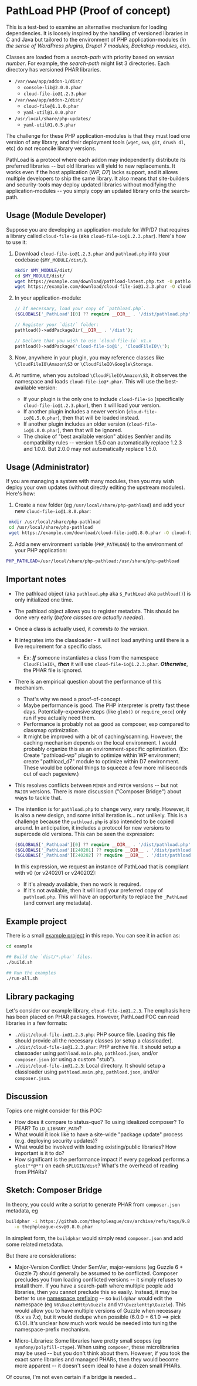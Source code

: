 # PathLoad PHP (Proof of concept)

This is a test-bed to examine an alternative mechanism for loading dependencies. It is loosely inspired by the handling of versioned libraries in C and Java but tailored to the environment of PHP application-modules (*in the sense of WordPress plugins, Drupal 7 modules, Backdrop modules, etc*).

Classes are loaded from a _search-path_ with priority based on _version number_. For example, the *search-path* might list 3 directories. Each directory has versioned PHAR libraries.

* `/var/www/app/addon-1/dist/`
    * `console-lib@2.0.0.phar`
    * `cloud-file-io@1.2.3.phar`
* `/var/www/app/addon-2/dist/`
    * `cloud-file@1.1.0.phar`
    * `yaml-util@1.0.0.phar`
* `/usr/local/share/php-updates/`
    * `yaml-util@1.0.5.phar`

The challenge for these PHP application-modules is that they must load one version of any library, and their deployment tools (`wget`, `svn`, `git`, `drush dl`, etc) do not reconcile library versions.

PathLoad is a protocol where each addon may independently distribute its preferred libraries -- but old libraries will yield to new replacements. It works even if the host application (*WP, D7*) lacks support, and it allows multiple developers to ship the same library. It also means that site-builders and security-tools may deploy updated libraries without modifying the application-modules -- you simply copy an updated library onto the search-path.

## Usage (Module Developer)

Suppose you are developing an application-module for WP/D7 that requires a library called `cloud-file-io` (aka `cloud-file-io@1.2.3.phar`). Here's how to use it:

1. Download `cloud-file-io@1.2.3.phar` and `pathload.php` into your codebase (`$MY_MODULE/dist/`).

    ```bash
   mkdir $MY_MODULE/dist/
   cd $MY_MODULE/dist/
   wget https://example.com/download/pathload-latest.php.txt -O pathload.php
   wget https://example.com/download/cloud-file-io@1.2.3.phar -O cloud-file-io@1.2.3.phar
    ```

2. In your application-module:

    ```php
    // If necessary, load your copy of `pathload.php`.
    ($GLOBALS['_PathLoad'][0] ?? require __DIR__ . '/dist/pathload.php');

    // Register your `dist/` folder:
    pathload()->addPackageDir(__DIR__ . '/dist');

    // Declare that you wish to use `cloud-file-io` v1.x
    pathload()->addPackage('cloud-file-io@1', 'CloudFileIO\\');
    ```

3. Now, anywhere in your plugin, you may reference classes like `\CloudFileIO\Amazon\S3` or `\CloudFileIO\Google\Storage`.
4. At runtime, when you autoload `\CloudFileIO\Amazon\S3`, it observes the namespace and loads `cloud-file-io@*.phar`. This will use the best-available version:
    * If your plugin is the only one to include `cloud-file-io` (specifically `cloud-file-io@1.2.3.phar`), then it will load your version.
    * If another plugin includes a newer version (`cloud-file-io@1.5.0.phar`), then that will be loaded instead.
    * If another plugin includes an older version (`cloud-file-io@1.0.0.phar`), then that will be ignored.
    * The choice of "best available version" abides SemVer and its compatibility rules -- version 1.5.0 can automatically replace 1.2.3 and 1.0.0. But 2.0.0 may not automatically replace 1.5.0.

## Usage (Administrator)

If you are managing a system with many modules, then you may wish deploy your own updates (without directly editing
the upstream modules). Here's how:

1. Create a new folder (eg `/usr/local/share/php-pathload`) and add your new `cloud-file-io@1.8.0.phar`:

  ```bash
   mkdir /usr/local/share/php-pathload
   cd /usr/local/share/php-pathload
   wget https://example.com/download/cloud-file-io@1.8.0.phar -O cloud-file-io@1.8.0.phar
  ```

2. Add a new environment variable (`PHP_PATHLOAD`) to the environment of your PHP application:

  ```bash
  PHP_PATHLOAD=/usr/local/share/php-pathload:/usr/share/php-pathload
  ```

## Important notes

* The pathload object (aka `pathload.php` aka `$_PathLoad` aka `pathload()`) is only initialized one time.
* The pathload object allows you to register metadata. This should be done very early (*before classes are actually needed*).
* Once a class is actually used, it *commits to the version*.
* It integrates into the classloader - it will not load anything until there is a live requirement for a specific class.
    * Ex: ___If___ someone instantiates a class from the namespace `CloudFileIO\`, ___then___ it will use `cloud-file-io@1.2.3.phar`. ___Otherwise___, the PHAR file is ignored.
* There is an empirical question about the performance of this mechanism.
    * That's why we need a proof-of-concept.
    * Maybe performance is good. The PHP interpreter is pretty fast these days. Potentially-expensive steps (like `glob()` or `require_once`) only run if you actually need them.
    * Performance is probably not as good as composer, esp compared to classmap optimization.
    * It might be improved with a bit of caching/scanning. However, the caching mechanism depends on the local environment. I would probably organize this as an environment-specific optimization. (Ex: Create "pathload-wp" plugin to optimize within WP environment; create "pathload_d7" module to optimize within D7 environment. These would be optional things to squeeze a few more milliseconds out of each pageview.)
* This resolves conflicts between `MINOR` and `PATCH` versions -- but not `MAJOR` versions. There is more discussion ("Composer Bridge") about ways to tackle that.
* The intention is for `pathload.php` to change very, very rarely. However, it is also a new design, and some initial iteration
  is... not unlikely. This is a challenge because the `pathload.php` is also intended to be copied around. In anticipation,
  it includes a protocol for new versions to supercede old versions. This can be seen the expression:

    ```php
    ($GLOBALS['_PathLoad'][0] ?? require __DIR__ . '/dist/pathload.php');
    ($GLOBALS['_PathLoad'][240201] ?? require __DIR__ . '/dist/pathload.php');
    ($GLOBALS['_PathLoad'][240202] ?? require __DIR__ . '/dist/pathload.php');
    ```

    In this expression, we request an instance of PathLoad that is compliant with v0 (or v240201 or v240202):

    * If it's already available, then no work is required.
    * If it's not available, then it will load your preferred copy of `pathload.php`. This will have
      an opportunity to replace the `_PathLoad` (and convert any metadata).


## Example project

There is a small [example project](./example) in this repo. You can see it in action as:

```bash
cd example

## Build the `dist/*.phar` files.
./build.sh

## Run the examples
./run-all.sh
```

## Library packaging

Let's consider our example library, `cloud-file-io@1.2.3`. The emphasis here has been placed on PHAR packages. However, PathLoad POC can read libraries in a few formats:

* `./dist/cloud-file-io@1.2.3.php`: PHP source file. Loading this file should provide all the necessary classes (or setup a classloader).
* `./dist/cloud-file-io@1.2.3.phar`: PHP archive file. It should setup a classoader using `pathload.main.php`, `pathload.json`, and/or `composer.json` (or using a custom "stub").
* `./dist/cloud-file-io@1.2.3`: Local directory. It should setup a classloader using `pathload.main.php`, `pathload.json`, and/or `composer.json`.

## Discussion

Topics one might consider for this POC:

* How does it compare to status-quo? To using idealized composer? To PEAR? To `LD_LIBRARY_PATH`?
* What would it look like to have a site-wide "package update" process (e.g. deploying security updates)?
* What would be involved with loading existing/public libraries? How important is it to do?
* How significant is the performance impact if every pageload performs a `glob("*@*")` on each `$PLUGIN/dist`? What's the overhead of reading from PHARs?

## Sketch: Composer Bridge

In theory, you could write a script to generate PHAR from `composer.json` metadata, eg

```bash
buildphar -i https://github.com/thephpleague/csv/archive/refs/tags/9.8.0.zip \
   -o thephpleague-csv@9.8.0.phar
```

In simplest form, the `buildphar` would simply read `composer.json` and add some related metadata.

But there are considerations:

* Major-Version Conflict: Under SemVer, major-versions (eg Guzzle 6 + Guzzle 7) should generally be assumed to be conflicted.  Composer
  precludes you from loading conflicted versions -- it simply refuses to install them.  If you have a search-path where multiple
  people add libraries, then you cannot preclude this so easily.  Instead, it may be better to use [namespace
  prefixing](https://github.com/humbug/php-scoper) -- so `buildphar` would edit the namespace (eg `V6\GuzzleHttp\Guzzle`
  and `V7\GuzzleHttp\Guzzle`). This would allow you to have multiple versions of Guzzle when necessary (6.x vs 7.x), but it would
  dedupe when possible (6.0.0 + 6.1.0 ==> pick 6.1.0). It's unclear how much work would be needed into tuning the namespace-prefix mechanism.

* Micro-Libraries: Some libraries have pretty small scopes (eg `symfony/polyfill-ctype`).  When using `composer`, these microlibraries
  may be used -- but you don't think about them. However, if you took the exact same libraries and managed PHARs, then they would become more
  apparent -- it doesn't seem ideal to have a dozen small PHARs.

Of course, I'm not even certain if a bridge is needed...
